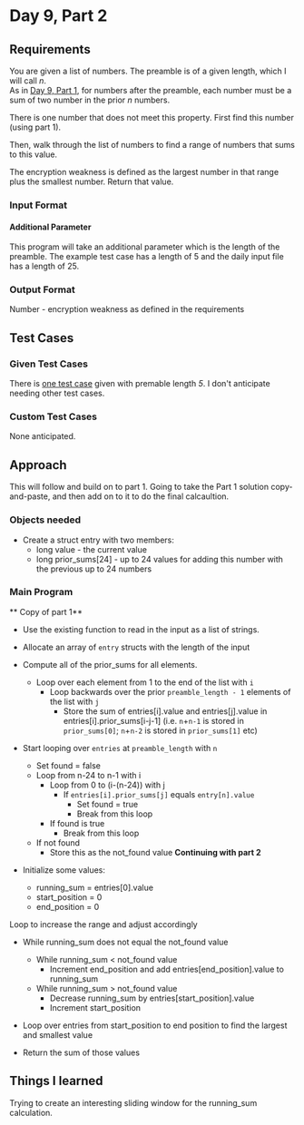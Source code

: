 # Day 9, Part 2 #

## Requirements ##

You are given a list of numbers. The preamble is of a given length, which I will call *n*.  
As in [Day 9, Part 1](day9_part1.md), for numbers after the preamble, each number must be a sum of two number in the prior *n* numbers.

There is one number that does not meet this property. First find this number (using part 1).

Then, walk through the list of numbers to find a range of numbers that sums to this value.

The encryption weakness is defined as the largest number in that range plus the smallest number. Return that value.

### Input Format ###

#### Additional Parameter ####

This program will take an additional parameter which is the length of the preamble. The example test case has a length of 5 and the daily input file has a length of 25.

### Output Format ###

Number - encryption weakness as defined in the requirements

## Test Cases ##

### Given Test Cases ###

There is [one test case](../data/test_cases/day9_test1.txt) given with premable length *5*. I don't anticipate needing other test cases.

### Custom Test Cases ###

None anticipated.

## Approach ##

This will follow and build on to part 1. Going to take the Part 1 solution copy-and-paste, and then add on to it to do the final calcaultion.

### Objects needed ###
* Create a struct entry with two members:
    * long value - the current value
    * long prior_sums[24] - up to 24 values for adding this number with the previous up to 24 numbers

### Main Program ###

** Copy of part 1**
* Use the existing function to read in the input as a list of strings.

* Allocate an array of `entry` structs with the length of the input

* Compute all of the prior_sums for all elements.
    * Loop over each element from 1 to the end of the list with `i`
        * Loop backwards over the prior `preamble_length - 1` elements of the list with `j`
            * Store the sum of entries[i].value and entries[j].value in entries[i].prior_sums[i-j-1] (i.e. `n`+`n-1` is stored in `prior_sums[0]`; `n`+`n-2` is stored in `prior_sums[1]` etc)

* Start looping over `entries` at `preamble_length` with `n`
    * Set found = false
    * Loop from n-24 to n-1 with i
        * Loop from 0 to (i-(n-24)) with j
            * If `entries[i].prior_sums[j]` equals `entry[n].value`
                * Set found = true
                * Break from this loop
        * If found is true
            * Break from this loop
    * If not found
        * Store this as the not_found value
**Continuing with part 2**

* Initialize some values:
    * running_sum = entries[0].value
    * start_position = 0
    * end_position = 0

Loop to increase the range and adjust accordingly
* While running_sum does not equal the not_found value
    * While running_sum < not_found value
        * Increment end_position and add entries[end_position].value to running_sum
    * While running_sum > not_found value
        * Decrease running_sum by entries[start_position].value
        * Increment start_position

* Loop over entries from start_position to end position to find the largest and smallest value
* Return the sum of those values
        

## Things I learned ##

Trying to create an interesting sliding window for the running_sum calculation.
